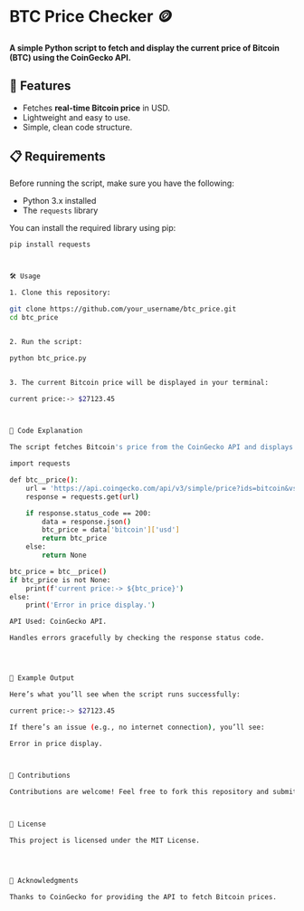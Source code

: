 

# BTC Price Checker 🪙

**A simple Python script to fetch and display the current price of Bitcoin (BTC) using the CoinGecko API.**


## 🚀 Features
- Fetches **real-time Bitcoin price** in USD.
- Lightweight and easy to use.
- Simple, clean code structure.


## 📋 Requirements
Before running the script, make sure you have the following:
- Python 3.x installed
- The `requests` library

You can install the required library using pip:
```bash
pip install requests



🛠 Usage

1. Clone this repository:

git clone https://github.com/your_username/btc_price.git
cd btc_price


2. Run the script:

python btc_price.py


3. The current Bitcoin price will be displayed in your terminal:

current price:-> $27123.45



📜 Code Explanation

The script fetches Bitcoin's price from the CoinGecko API and displays it in USD. Here's a breakdown of the key parts:

import requests

def btc__price():
    url = 'https://api.coingecko.com/api/v3/simple/price?ids=bitcoin&vs_currencies=usd'
    response = requests.get(url)

    if response.status_code == 200:
        data = response.json()
        btc_price = data['bitcoin']['usd']
        return btc_price
    else:
        return None

btc_price = btc__price()
if btc_price is not None:
    print(f'current price:-> ${btc_price}')
else:
    print('Error in price display.')

API Used: CoinGecko API.

Handles errors gracefully by checking the response status code.




📸 Example Output

Here’s what you’ll see when the script runs successfully:

current price:-> $27123.45

If there’s an issue (e.g., no internet connection), you’ll see:

Error in price display.



🤝 Contributions

Contributions are welcome! Feel free to fork this repository and submit a pull request with your improvements or suggestions.



📝 License

This project is licensed under the MIT License.




🌟 Acknowledgments

Thanks to CoinGecko for providing the API to fetch Bitcoin prices.


